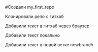 #Создали my_first_repo

Клонировали репо с гитхаб

Добавили текст в гитхаб через браузер

Добавили текст локально

Добавили текст в новой ветке newbranch
